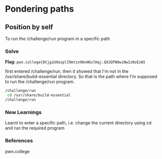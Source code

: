 # Pondering paths

## Position by self
To run the /challenge/run program in a specific path

### Solve
**Flag:** `pwn.college{0CjgiU9osplI9mtzx96nH6zlHqj.QX2QTN0wiNwIzNzEzW}`

first entered /challenge/run, then it showed that I'm not in the /usr/share/build-essential directory. So that is the path where I'm supposed to run the /challenge/run
program.

```bash
/challenge/run
 cd /usr/share/build-essential
/challenge/run
```

### New Learnings
Learnt to enter a specific path, i.e. change the current directory using cd and run the required program

### References 
pwn.college
